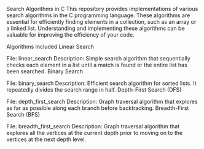 Search Algorithms in C
This repository provides implementations of various search algorithms in the C programming language. These algorithms are essential for efficiently finding elements in a collection, such as an array or a linked list. Understanding and implementing these algorithms can be valuable for improving the efficiency of your code.

Algorithms Included
Linear Search

File: linear_search
Description: Simple search algorithm that sequentially checks each element in a list until a match is found or the entire list has been searched.
Binary Search

File: binary_search
Description: Efficient search algorithm for sorted lists. It repeatedly divides the search range in half.
Depth-First Search (DFS)

File: depth_first_search
Description: Graph traversal algorithm that explores as far as possible along each branch before backtracking.
Breadth-First Search (BFS)

File: breadth_first_search
Description: Graph traversal algorithm that explores all the vertices at the current depth prior to moving on to the vertices at the next depth level.
